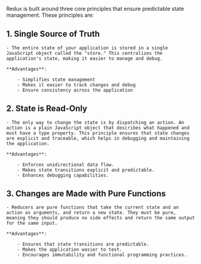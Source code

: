 Redux is built around three core principles that ensure predictable state management. These principles are:

## 1. Single Source of Truth

    - The entire state of your application is stored in a single JavaScript object called the "store." This centralizes the application's state, making it easier to manage and debug.

    **Advantages**:

        - Simplifies state management
        - Makes it easier to track changes and debug
        - Ensure consistency across the application

## 2. State is Read-Only

    - The only way to change the state is by dispatching an action. An action is a plain JavaScript object that describes what happened and must have a type property. This principle ensures that state changes are explicit and traceable, which helps in debugging and maintaining the application.

    **Advantages**:

        - Enforces unidirectional data flow.
        - Makes state transitions explicit and predictable.
        - Enhances debugging capabilities.

## 3. Changes are Made with Pure Functions

    - Reducers are pure functions that take the current state and an action as arguments, and return a new state. They must be pure, meaning they should produce no side effects and return the same output for the same input.

    **Advantages**:

        - Ensures that state transitions are predictable.
        - Makes the application wasier to test.
        - Encourages immutability and functional programming practices.